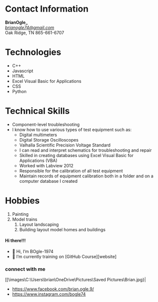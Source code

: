 # Contact Information
**BrianOgle_**<br/>
*brianogle74@gmail.com*<br/>
Oak Ridge, TN
865-661-6707
# Technologies
- C++ 
- Javascript 
- HTML   
- Excel Visual Basic for Applications
- CSS
- Python
# Technical Skills
* Component-level troubleshooting
* I know how to use various types of test equipment such as:
  * Digital multimeters
  * Digital Storage Oscilloscopes
  * Valhalla Scientific Precision Voltage Standard
  * I can read and interpret schematics for troubleshooting and repair
  * Skilled in creating databases using Excel Visual Basic for Applications (VBA)
  * Worked with Labview 2012
  * Responsible for the calibration of all test equipment
  * Maintain records of equipment calibration both in a folder and on a computer database I created
# Hobbies
1. Painting
1. Model trains
   1. Layout landscaping
   1. Building layout model homes and buildings
  

#### Hi there!!! 
- 👋 Hi, I’m BOgle-1974 
- 🌱 I’m currently training on [GitHub Course][website]

### connect with me
[[\images\C:\Users\brian\OneDrive\Pictures\Saved Pictures\Brian.jpg}|
* https://www.facebook.com/brian.ogle.9/
* https://www.instagram.com/bogle74
